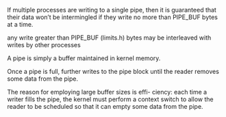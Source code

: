 If multiple processes are writing to a single pipe, then it is guaranteed that their
data won’t be intermingled if they write no more than PIPE_BUF bytes at a time.


any write greater than PIPE_BUF (limits.h) bytes may be
interleaved with writes by other processes


A pipe is simply a buffer maintained in kernel memory.


Once a pipe is full, further writes to the pipe block until the reader removes
some data from the pipe.

The reason for employing large buffer sizes is effi-
ciency: each time a writer fills the pipe, the kernel must perform a context switch
to allow the reader to be scheduled so that it can empty some data from the pipe.

